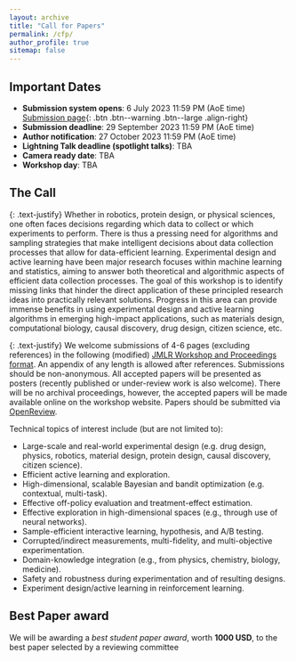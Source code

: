 ```yaml
---
layout: archive
title: "Call for Papers"
permalink: /cfp/
author_profile: true
sitemap: false
---
```


Important Dates
----------------
* **Submission system opens**: 6 July 2023 11:59 PM (AoE time)  [Submission page](https://todo.com){: .btn .btn--warning .btn--large .align-right}
* **Submission deadline**: 29 September 2023 11:59 PM (AoE time)
* **Author notification**: 27 October 2023  11:59 PM (AoE time)
* **Lightning Talk deadline (spotlight talks)**: TBA
* **Camera ready date**: TBA
* **Workshop day**: TBA

The Call
---------

{: .text-justify}
Whether in robotics, protein design, or physical sciences, one often faces decisions regarding which data to collect or which experiments to perform. There is thus a pressing need for algorithms and sampling strategies that make intelligent decisions about data collection processes that allow for data-efficient learning. Experimental design and active learning have been major research focuses within machine learning and statistics, aiming to answer both theoretical and algorithmic aspects of efficient data collection processes. The goal of this workshop is to identify missing links that hinder the direct application of these principled research ideas into practically relevant solutions. Progress in this area can provide immense benefits in using experimental design and active learning algorithms in emerging high-impact applications, such as materials design, computational biology, causal discovery, drug design, citizen science, etc.

{: .text-justify}
We welcome submissions of 4-6 pages (excluding references) in the following (modified) [JMLR Workshop and Proceedings format](https://realworldml.github.io/icml2023/files/author-package.zip). An appendix of any length is allowed after references. Submissions should be non-anonymous. All accepted papers will be presented as posters (recently published or under-review work is also welcome). There will be no archival proceedings, however, the accepted papers will be made available online on the workshop website. Papers should be submitted via [OpenReview](https://todo.com).

Technical topics of interest include (but are not limited to):
- Large-scale and real-world experimental design
(e.g. drug design, physics, robotics, material design, protein design, causal discovery, citizen science).
- Efficient active learning and exploration.
- High-dimensional, scalable Bayesian and bandit optimization (e.g. contextual, multi-task).
- Effective off-policy evaluation and treatment-effect estimation.
- Effective exploration in high-dimensional spaces (e.g., through use of neural networks).
- Sample-efficient interactive learning, hypothesis, and A/B testing.
- Corrupted/indirect measurements, multi-fidelity, and multi-objective experimentation.
- Domain-knowledge integration (e.g., from physics, chemistry, biology, medicine).
- Safety and robustness during experimentation and of resulting designs.
- Experiment design/active learning in reinforcement learning.


Best Paper award
---------
We will be awarding a *best student paper award*, worth **1000 USD**, to the best paper selected by a reviewing committee

